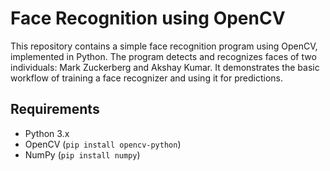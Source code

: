 # Face Recognition using OpenCV

This repository contains a simple face recognition program using OpenCV, implemented in Python. The program detects and recognizes faces of two individuals: Mark Zuckerberg and Akshay Kumar. 
It demonstrates the basic workflow of training a face recognizer and using it for predictions.

## Requirements

- Python 3.x
- OpenCV (`pip install opencv-python`)
- NumPy (`pip install numpy`)

